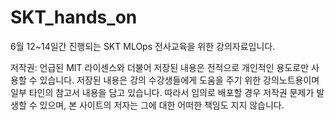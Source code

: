# SKT_hands_on
6월 12~14일간 진행되는 SKT MLOps 전사교육을 위한 강의자료입니다.

저작권: 언급된 MIT 라이센스와 더불어 저장된 내용은 전적으로 개인적인 용도로만 사용할 수 있습니다. 저장된 내용은 강의 수강생들에게 도움을 주기 위한 강의노트용이며 일부 타인의 참고서 내용을 담고 있습니다. 따라서 임의로 배포할 경우 저작권 문제가 발생할 수 있으며, 본 사이트의 저자는 그에 대한 어떠한 책임도 지지 않습니다.

